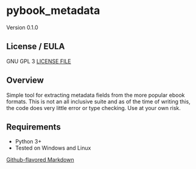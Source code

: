 # pybook_metadata

Version 0.1.0

## License / EULA

GNU GPL 3
[LICENSE FILE](./LICENSE)

## Overview

Simple tool for extracting metadata fields from the more popular ebook formats. This is not an all inclusive suite and as of the time of writing this, the code does very little error or type checking. Use at your own risk.

## Requirements

- Python 3+
- Tested on Windows and Linux


[Github-flavored Markdown](https://guides.github.com/features/mastering-markdown/)
